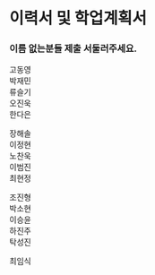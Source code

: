 # 이력서 및 학업계획서

### 이름 없는분들 제출 서둘러주세요.

고동영  
박재민  
류슬기  
오진욱  
한다은  

장해솔  
이정현  
노찬욱  
이범진  
최현정  

조진형  
박소현  
이승윤  
하진주  
탁성진  

최임식  
